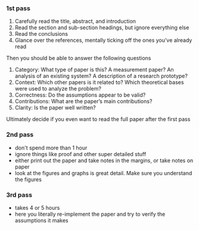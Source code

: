 ### 1st pass
  1. Carefully read the title, abstract, and introduction
  2. Read the section and sub-section headings, but ignore
  everything else
  3. Read the conclusions
  4. Glance over the references, mentally ticking off the
  ones you’ve already read

Then you should be able to answer the following questions

  1. Category: What type of paper is this? A measurement
  paper? An analysis of an existing system? A
  description of a research prototype?
  2. Context: Which other papers is it related to? Which
  theoretical bases were used to analyze the problem?
  3. Correctness: Do the assumptions appear to be valid?
  4. Contributions: What are the paper’s main contributions?
  5. Clarity: Is the paper well written?

Ultimately decide if you even want to read the full paper after the first pass

### 2nd pass
  - don't spend more than 1 hour
  - ignore things like proof and other super detailed stuff
  - either print out the paper and take notes in the margins, or take notes on
    paper
  - look at the figures and graphs is great detail. Make sure you understand the
    figures

### 3rd pass
  - takes 4 or 5 hours
  - here you literally re-implement the paper and try to verify the assumptions
    it makes
